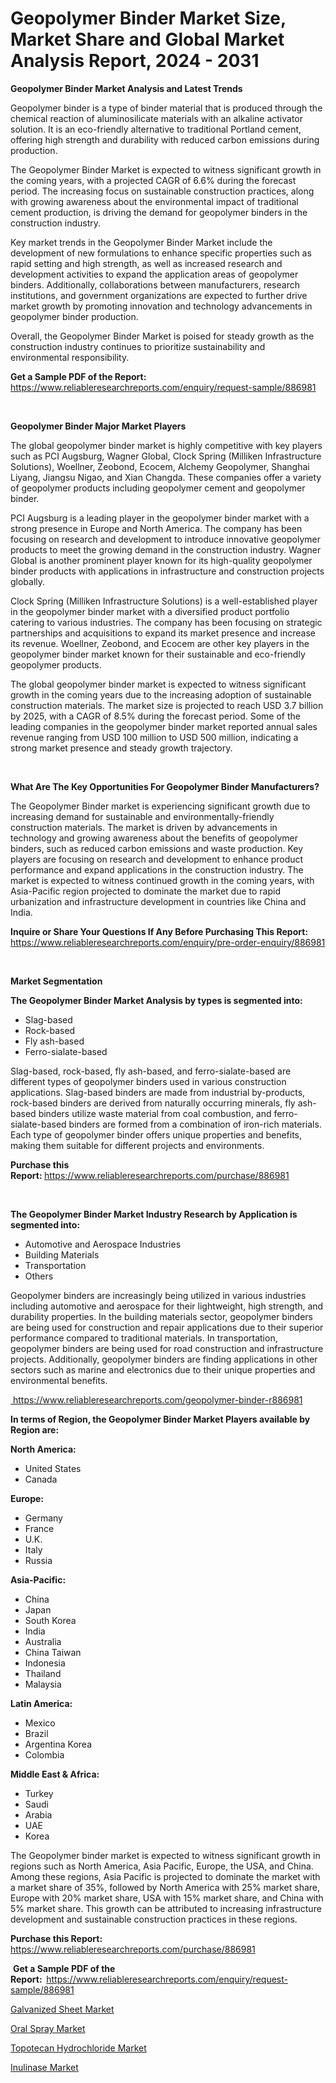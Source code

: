 <p><h1>Geopolymer Binder Market Size, Market Share and Global Market Analysis Report, 2024 - 2031</h1></p><p><strong>Geopolymer Binder Market Analysis and Latest Trends</strong></p>
<p><p>Geopolymer binder is a type of binder material that is produced through the chemical reaction of aluminosilicate materials with an alkaline activator solution. It is an eco-friendly alternative to traditional Portland cement, offering high strength and durability with reduced carbon emissions during production.</p><p>The Geopolymer Binder Market is expected to witness significant growth in the coming years, with a projected CAGR of 6.6% during the forecast period. The increasing focus on sustainable construction practices, along with growing awareness about the environmental impact of traditional cement production, is driving the demand for geopolymer binders in the construction industry.</p><p>Key market trends in the Geopolymer Binder Market include the development of new formulations to enhance specific properties such as rapid setting and high strength, as well as increased research and development activities to expand the application areas of geopolymer binders. Additionally, collaborations between manufacturers, research institutions, and government organizations are expected to further drive market growth by promoting innovation and technology advancements in geopolymer binder production.</p><p>Overall, the Geopolymer Binder Market is poised for steady growth as the construction industry continues to prioritize sustainability and environmental responsibility.</p></p>
<p><strong>Get a Sample PDF of the Report:&nbsp;</strong> <a href="https://www.reliableresearchreports.com/enquiry/request-sample/886981">https://www.reliableresearchreports.com/enquiry/request-sample/886981</a></p>
<p>&nbsp;</p>
<p><strong>Geopolymer Binder Major Market Players</strong></p>
<p><p>The global geopolymer binder market is highly competitive with key players such as PCI Augsburg, Wagner Global, Clock Spring (Milliken Infrastructure Solutions), Woellner, Zeobond, Ecocem, Alchemy Geopolymer, Shanghai Liyang, Jiangsu Nigao, and Xian Changda. These companies offer a variety of geopolymer products including geopolymer cement and geopolymer binder.</p><p>PCI Augsburg is a leading player in the geopolymer binder market with a strong presence in Europe and North America. The company has been focusing on research and development to introduce innovative geopolymer products to meet the growing demand in the construction industry. Wagner Global is another prominent player known for its high-quality geopolymer binder products with applications in infrastructure and construction projects globally.</p><p>Clock Spring (Milliken Infrastructure Solutions) is a well-established player in the geopolymer binder market with a diversified product portfolio catering to various industries. The company has been focusing on strategic partnerships and acquisitions to expand its market presence and increase its revenue. Woellner, Zeobond, and Ecocem are other key players in the geopolymer binder market known for their sustainable and eco-friendly geopolymer products.</p><p>The global geopolymer binder market is expected to witness significant growth in the coming years due to the increasing adoption of sustainable construction materials. The market size is projected to reach USD 3.7 billion by 2025, with a CAGR of 8.5% during the forecast period. Some of the leading companies in the geopolymer binder market reported annual sales revenue ranging from USD 100 million to USD 500 million, indicating a strong market presence and steady growth trajectory.</p></p>
<p>&nbsp;</p>
<p><strong>What Are The Key Opportunities For Geopolymer Binder Manufacturers?</strong></p>
<p><p>The Geopolymer Binder market is experiencing significant growth due to increasing demand for sustainable and environmentally-friendly construction materials. The market is driven by advancements in technology and growing awareness about the benefits of geopolymer binders, such as reduced carbon emissions and waste production. Key players are focusing on research and development to enhance product performance and expand applications in the construction industry. The market is expected to witness continued growth in the coming years, with Asia-Pacific region projected to dominate the market due to rapid urbanization and infrastructure development in countries like China and India.</p></p>
<p><strong>Inquire or Share Your Questions If Any Before Purchasing This Report:</strong> <a href="https://www.reliableresearchreports.com/enquiry/pre-order-enquiry/886981">https://www.reliableresearchreports.com/enquiry/pre-order-enquiry/886981</a></p>
<p>&nbsp;</p>
<p><strong>Market Segmentation</strong></p>
<p><strong>The Geopolymer Binder Market Analysis by types is segmented into:</strong></p>
<p><ul><li>Slag-based</li><li>Rock-based</li><li>Fly ash-based</li><li>Ferro-sialate-based</li></ul></p>
<p><p>Slag-based, rock-based, fly ash-based, and ferro-sialate-based are different types of geopolymer binders used in various construction applications. Slag-based binders are made from industrial by-products, rock-based binders are derived from naturally occurring minerals, fly ash-based binders utilize waste material from coal combustion, and ferro-sialate-based binders are formed from a combination of iron-rich materials. Each type of geopolymer binder offers unique properties and benefits, making them suitable for different projects and environments.</p></p>
<p><strong>Purchase this Report:&nbsp;</strong><a href="https://www.reliableresearchreports.com/purchase/886981">https://www.reliableresearchreports.com/purchase/886981</a></p>
<p>&nbsp;</p>
<p><strong>The Geopolymer Binder Market Industry Research by Application is segmented into:</strong></p>
<p><ul><li>Automotive and Aerospace Industries</li><li>Building Materials</li><li>Transportation</li><li>Others</li></ul></p>
<p><p>Geopolymer binders are increasingly being utilized in various industries including automotive and aerospace for their lightweight, high strength, and durability properties. In the building materials sector, geopolymer binders are being used for construction and repair applications due to their superior performance compared to traditional materials. In transportation, geopolymer binders are being used for road construction and infrastructure projects. Additionally, geopolymer binders are finding applications in other sectors such as marine and electronics due to their unique properties and environmental benefits.</p></p>
<p><a href="https://www.reliableresearchreports.com/geopolymer-binder-r886981">&nbsp;https://www.reliableresearchreports.com/geopolymer-binder-r886981</a></p>
<p><strong>In terms of Region, the Geopolymer Binder Market Players available by Region are:</strong></p>
<p>
    <p> <strong> North America: </strong>
        <ul>
            <li>United States</li>
            <li>Canada</li>
        </ul>
        </p> 
    <p> <strong> Europe: </strong>
        <ul>
            <li>Germany</li>
            <li>France</li>
            <li>U.K.</li>
            <li>Italy</li>
            <li>Russia</li>
        </ul>
        </p> 
    <p> <strong> Asia-Pacific: </strong>
        <ul>
            <li>China</li>
            <li>Japan</li>
            <li>South Korea</li>
            <li>India</li>
            <li>Australia</li>
            <li>China Taiwan</li>
            <li>Indonesia</li>
            <li>Thailand</li>
            <li>Malaysia</li>
        </ul>
        </p> 
    <p> <strong> Latin America: </strong>
        <ul>
            <li>Mexico</li>
            <li>Brazil</li>
            <li>Argentina Korea</li>
            <li>Colombia</li>
        </ul>
        </p> 
    <p> <strong> Middle East & Africa: </strong>
        <ul>
            <li>Turkey</li>
            <li>Saudi</li>
            <li>Arabia</li>
            <li>UAE</li>
            <li>Korea</li>
        </ul>
    </p>
    </p>
<p><p>The Geopolymer binder market is expected to witness significant growth in regions such as North America, Asia Pacific, Europe, the USA, and China. Among these regions, Asia Pacific is projected to dominate the market with a market share of 35%, followed by North America with 25% market share, Europe with 20% market share, USA with 15% market share, and China with 5% market share. This growth can be attributed to increasing infrastructure development and sustainable construction practices in these regions.</p></p>
<p><strong>Purchase this Report: </strong><a href="https://www.reliableresearchreports.com/purchase/886981">https://www.reliableresearchreports.com/purchase/886981</a></p>
<p>&nbsp;<strong>Get a Sample PDF of the Report:&nbsp;&nbsp;</strong><a href="https://www.reliableresearchreports.com/enquiry/request-sample/886981">https://www.reliableresearchreports.com/enquiry/request-sample/886981</a></p>
<p><strong></strong></p>
<p><p><a href="https://github.com/angeliabkratze/Market-Research-Report-List-1/blob/main/galvanized-sheet-market.md">Galvanized Sheet Market</a></p><p><a href="https://www.linkedin.com/pulse/oral-spray-market-size-trends-complete-industry-overview-2024-fqr6e?trackingId=7PXflDFdZQUlaMtv2qZPaw%3D%3D">Oral Spray Market</a></p><p><a href="https://www.linkedin.com/pulse/topotecan-hydrochloride-market-size-trends-complete-industry-5gfve?trackingId=1qYZijM6BIIGw1H3xqNkgg%3D%3D">Topotecan Hydrochloride Market</a></p><p><a href="https://github.com/EveKerluke2023/Market-Research-Report-List-1/blob/main/inulinase-market.md">Inulinase Market</a></p></p>